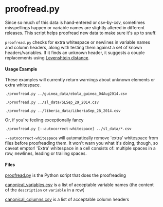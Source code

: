 # proofread.py

Since so much of this data is hand-entered or csv-by-csv, sometimes misspellings happen or variable names are slightly altered in different releases. This script helps proofread new data to make sure it's up to snuff.

`proofread.py` checks for extra whitespace or newlines in variable names and column headers, along with testing them against a set of known headers/variables. If it finds an unknown header, it suggests a couple replacements using [Levenshtein distance](http://en.wikipedia.org/wiki/Levenshtein_distance). 

#### Usage Example

These examples will currently return warnings about unknown elements or extra whitespace.

```
./proofread.py ../guinea_data/ebola_guinea_04Aug2014.csv
```

```
./proofread.py ../sl_data/SLSep_29_2014.csv 
```

```
./proofread.py ../liberia_data/LiberiaSep_28_2014.csv 
```

Or, if you're feeling exceptionally fancy

```
./proofread.py [--autocorrect-whitespace] ../sl_data/*.csv
```

`--autocorrect-whitespace` will automatically remove 'extra' whitespace from files before proofreading them. It won't warn you what it's doing, though, so caveat emptor! 'Extra' whitespace in a cell consists of: multiple spaces in a row, newlines, leading or trailing spaces.

#### Files

[proofread.py](proofread.py) is the Python script that does the proofreading

[canonical_variables.csv](canonical_variables.csv) is a list of acceptable variable names (the content of the `description` or `variable` in a row)

[canonical_columns.csv](canonical_columns.csv) is a list of acceptable column headers
